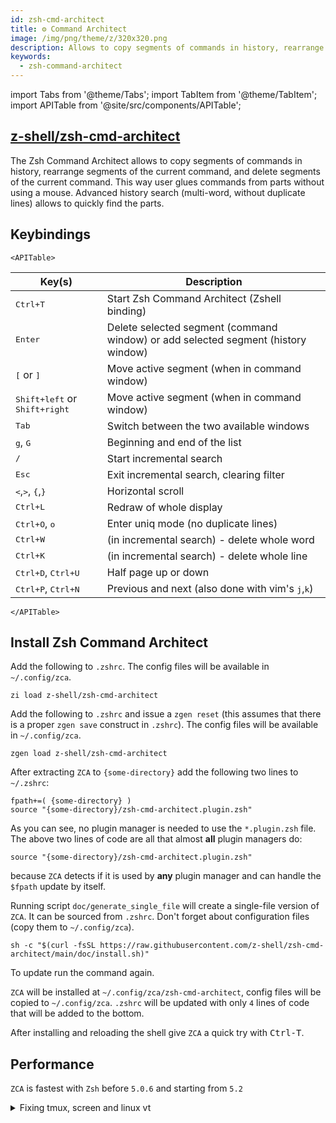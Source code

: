 ```yaml
---
id: zsh-cmd-architect
title: ⚙️ Command Architect
image: /img/png/theme/z/320x320.png
description: Allows to copy segments of commands in history, rearrange segments of the current command, and delete segments of the current command.
keywords:
  - zsh-command-architect
---
```


<!-- @format -->

import Tabs from '@theme/Tabs'; import TabItem from '@theme/TabItem'; import APITable from '@site/src/components/APITable';

## <i class="fa-brands fa-github"></i> [z-shell/zsh-cmd-architect][]

The Zsh Command Architect allows to copy segments of commands in history, rearrange segments of the current command, and delete segments of the current command. This way user glues commands from parts without using a mouse. Advanced history search (multi-word, without duplicate lines) allows to quickly find the parts.

## Keybindings

```mdx-code-block
<APITable>
```

| Key(s)                                                                                      | Description                                                                       |
| ------------------------------------------------------------------------------------------- | --------------------------------------------------------------------------------- |
| <kbd><kbd>Ctrl</kbd>+<kbd>T</kbd></kbd>                                                     | Start Zsh Command Architect (Zshell binding)                                      |
| <kbd>Enter</kbd>                                                                            | Delete selected segment (command window) or add selected segment (history window) |
| <kbd>[</kbd> or <kbd>]</kbd>                                                                | Move active segment (when in command window)                                      |
| <kbd><kbd>Shift</kbd>+<kbd>left</kbd></kbd> or <kbd><kbd>Shift</kbd>+<kbd>right</kbd></kbd> | Move active segment (when in command window)                                      |
| <kbd>Tab</kbd>                                                                              | Switch between the two available windows                                          |
| <kbd>g</kbd>, <kbd>G</kbd>                                                                  | Beginning and end of the list                                                     |
| <kbd>/</kbd>                                                                                | Start incremental search                                                          |
| <kbd>Esc</kbd>                                                                              | Exit incremental search, clearing filter                                          |
| <kbd><</kbd>,<kbd>></kbd>, <kbd>{</kbd>,<kbd>}</kbd>                                        | Horizontal scroll                                                                 |
| <kbd><kbd>Ctrl</kbd>+<kbd>L</kbd></kbd>                                                     | Redraw of whole display                                                           |
| <kbd><kbd>Ctrl</kbd>+<kbd>O</kbd></kbd>, <kbd>o</kbd>                                       | Enter uniq mode (no duplicate lines)                                              |
| <kbd><kbd>Ctrl</kbd>+<kbd>W</kbd></kbd>                                                     | (in incremental search) - delete whole word                                       |
| <kbd><kbd>Ctrl</kbd>+<kbd>K</kbd></kbd>                                                     | (in incremental search) - delete whole line                                       |
| <kbd><kbd>Ctrl</kbd>+<kbd>D</kbd></kbd>, <kbd><kbd>Ctrl</kbd>+<kbd>U</kbd></kbd>            | Half page up or down                                                              |
| <kbd><kbd>Ctrl</kbd>+<kbd>P</kbd></kbd>, <kbd><kbd>Ctrl</kbd>+<kbd>N</kbd></kbd>            | Previous and next (also done with vim's <kbd>j</kbd>,<kbd>k</kbd>)                |

```mdx-code-block
</APITable>
```

## Install Zsh Command Architect

<Tabs>
  <TabItem value="zi" label="Zi" default>

Add the following to `.zshrc`. The config files will be available in `~/.config/zca`.

```shell title="~/.zshrc"
zi load z-shell/zsh-cmd-architect
```

  </TabItem>
  <TabItem value="zgen" label="Zgen">

Add the following to `.zshrc` and issue a `zgen reset` (this assumes that there is a proper `zgen save` construct in `.zshrc`). The config files will be available in `~/.config/zca`.

```shell title="~/.zshrc"
zgen load z-shell/zsh-cmd-architect
```

  </TabItem>
  <TabItem value="manual" label="Manual">

After extracting `ZCA` to `{some-directory}` add the following two lines to `~/.zshrc`:

```shell title="~/.zshrc" showLineNumbers
fpath+=( {some-directory} )
source "{some-directory}/zsh-cmd-architect.plugin.zsh"
```

As you can see, no plugin manager is needed to use the `*.plugin.zsh` file. The above two lines of code are all that almost **all** plugin managers do:

```shell title="~/.zshrc"
source "{some-directory}/zsh-cmd-architect.plugin.zsh"
```

because `ZCA` detects if it is used by **any** plugin manager and can handle the `$fpath` update by itself.

  </TabItem>
  <TabItem value="single-file" label="Single File">

Running script `doc/generate_single_file` will create a single-file version of `ZCA`. It can be sourced from `.zshrc`. Don't forget about configuration files (copy them to `~/.config/zca`).

  </TabItem>
  <TabItem value="standalone" label="Standalone">

```shell
sh -c "$(curl -fsSL https://raw.githubusercontent.com/z-shell/zsh-cmd-architect/main/doc/install.sh)"
```

To update run the command again.

`ZCA` will be installed at `~/.config/zca/zsh-cmd-architect`, config files will be copied to `~/.config/zca`. `.zshrc` will be updated with only `4` lines of code that will be added to the bottom.

After installing and reloading the shell give `ZCA` a quick try with <kbd>Ctrl-T</kbd>.

  </TabItem>
</Tabs>

## Performance

`ZCA` is fastest with `Zsh` before `5.0.6` and starting from `5.2`

<details>
<summary>Fixing tmux, screen and linux vt</summary>

If `TERM=screen-256color` (often a case for `tmux` and `screen` sessions) then
`ncv` terminfo capability will have `2`nd bit set. This in general means that
underline won't work. To fix this by creating your own `ncv=0`-equipped
terminfo file, run:

```shell
{ infocmp -x screen-256color; printf '\t%s\n' 'ncv@,'; } > /tmp/t && tic -x /tmp/t
```

A file will be created in directory `~/.terminfo` and will be automatically
used, `tmux` and `screen` will work. Similar is for Linux virtual terminal:

```shell
{ infocmp -x linux; printf '\t%s\n' 'ncv@,'; } > /tmp/t && tic -x /tmp/t
```

It will not display underline properly, but will instead highlight by a color,
which is quite nice. The same will not work for FreeBSD's vt, `ZCA` will detect
if that vt is used and will revert to highlighting elements via `reverse` mode.

</details>

<!-- end-of-file -->
<!-- links -->
<!-- external -->

[z-shell/zsh-cmd-architect]: https://github.com/z-shell/zsh-cmd-architect
